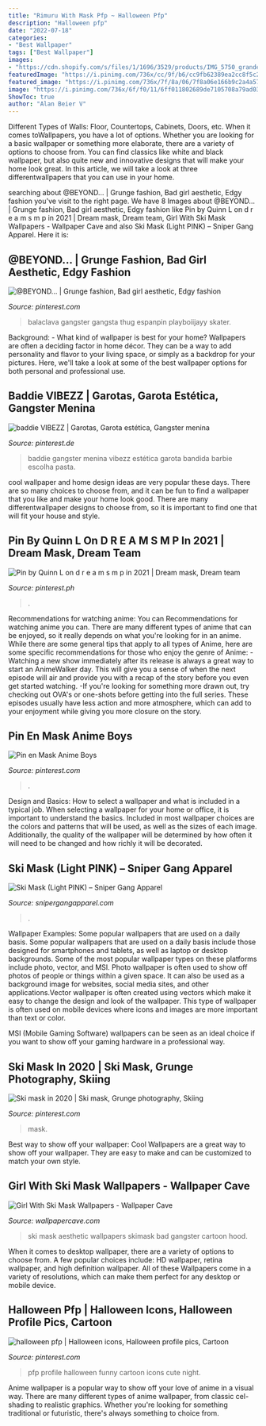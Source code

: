 ```yaml
---
title: "Rimuru With Mask Pfp ~ Halloween Pfp"
description: "Halloween pfp"
date: "2022-07-18"
categories:
- "Best Wallpaper"
tags: ["Best Wallpaper"]
images:
- "https://cdn.shopify.com/s/files/1/1696/3529/products/IMG_5750_grande.jpg?v=1593749174"
featuredImage: "https://i.pinimg.com/736x/cc/9f/b6/cc9fb62389ea2cc8f5c2b3c656c8e637.jpg"
featured_image: "https://i.pinimg.com/736x/7f/8a/06/7f8a06e166b9c2a4a5749a9c8b021543.jpg"
image: "https://i.pinimg.com/736x/6f/f0/11/6ff011802689de7105708a79ad03749f.jpg"
ShowToc: true
author: "Alan Beier V"
---
```



Different Types of Walls: Floor, Countertops, Cabinets, Doors, etc.
When it comes toWallpapers, you have a lot of options. Whether you are looking for a basic wallpaper or something more elaborate, there are a variety of options to choose from. You can find classics like white and black wallpaper, but also quite new and innovative designs that will make your home look great. In this article, we will take a look at three differentwallpapers that you can use in your home.

	

		
searching about @BEYOND... | Grunge fashion, Bad girl aesthetic, Edgy fashion you've visit to the right page. We have 8 Images about @BEYOND... | Grunge fashion, Bad girl aesthetic, Edgy fashion like Pin by Quinn L on d r e a m s m p in 2021 | Dream mask, Dream team, Girl With Ski Mask Wallpapers - Wallpaper Cave and also Ski Mask (Light PINK) – Sniper Gang Apparel. Here it is:
		
    
## @BEYOND... | Grunge Fashion, Bad Girl Aesthetic, Edgy Fashion

<img loading=lazy src="https://i.pinimg.com/736x/cc/9f/b6/cc9fb62389ea2cc8f5c2b3c656c8e637.jpg" onerror="this.onerror=null;this.src='https://tse2.mm.bing.net/th?id=OIP.Am0rbr-blPS48izZSeziAQHaNJ&amp;pid=15.1';" alt="@BEYOND... | Grunge fashion, Bad girl aesthetic, Edgy fashion">

_Source: pinterest.com_

>balaclava gangster gangsta thug espanpin playboiijayy skater. 

	

Background: - What kind of wallpaper is best for your home?
Wallpapers are often a deciding factor in home décor. They can be a way to add personality and flavor to your living space, or simply as a backdrop for your pictures. Here, we'll take a look at some of the best wallpaper options for both personal and professional use.

    
## Baddie VIBEZZ | Garotas, Garota Estética, Gangster Menina

<img loading=lazy src="https://i.pinimg.com/736x/7f/8a/06/7f8a06e166b9c2a4a5749a9c8b021543.jpg" onerror="this.onerror=null;this.src='https://tse4.mm.bing.net/th?id=OIP.BV54rLUoRUBzIZ5WFqzihQHaIl&amp;pid=15.1';" alt="baddie VIBEZZ | Garotas, Garota estética, Gangster menina">

_Source: pinterest.de_

>baddie gangster menina vibezz estética garota bandida barbie escolha pasta. 

	

cool wallpaper and home design ideas are very popular these days. There are so many choices to choose from, and it can be fun to find a wallpaper that you like and make your home look good. There are many differentwallpaper designs to choose from, so it is important to find one that will fit your house and style.

    
## Pin By Quinn L On D R E A M S M P In 2021 | Dream Mask, Dream Team

<img loading=lazy src="https://i.pinimg.com/736x/29/fa/04/29fa04c7b8bdfa779aace5829a78cb07.jpg" onerror="this.onerror=null;this.src='https://tse4.mm.bing.net/th?id=OIP.E1v1VsVjxG4yPRgxWtr6TQHaHa&amp;pid=15.1';" alt="Pin by Quinn L on d r e a m s m p in 2021 | Dream mask, Dream team">

_Source: pinterest.ph_

>. 

	

Recommendations for watching anime: You can
Recommendations for watching anime you can. There are many different types of anime that can be enjoyed, so it really depends on what you're looking for in an anime. While there are some general tips that apply to all types of Anime, here are some specific recommendations for those who enjoy the genre of Anime: 
-Watching a new show immediately after its release is always a great way to start an AnimeWalker day. This will give you a sense of when the next episode will air and provide you with a recap of the story before you even get started watching. 
-If you're looking for something more drawn out, try checking out OVA's or one-shots before getting into the full series. These episodes usually have less action and more atmosphere, which can add to your enjoyment while giving you more closure on the story.

    
## Pin En Mask Anime Boys

<img loading=lazy src="https://i.pinimg.com/736x/6f/f0/11/6ff011802689de7105708a79ad03749f.jpg" onerror="this.onerror=null;this.src='https://tse1.mm.bing.net/th?id=OIP.PfAVfJCU3IlJkgnXvSX4wQHaLA&amp;pid=15.1';" alt="Pin en Mask Anime Boys">

_Source: pinterest.com_

>. 

	

Design and Basics: How to select a wallpaper and what is included in a typical job.
When selecting a wallpaper for your home or office, it is important to understand the basics. Included in most wallpaper choices are the colors and patterns that will be used, as well as the sizes of each image. Additionally, the quality of the wallpaper will be determined by how often it will need to be changed and how richly it will be decorated.

    
## Ski Mask (Light PINK) – Sniper Gang Apparel

<img loading=lazy src="https://cdn.shopify.com/s/files/1/1696/3529/products/IMG_5750_grande.jpg?v=1593749174" onerror="this.onerror=null;this.src='https://tse1.mm.bing.net/th?id=OIP.eSXXDbb-ddq7AxVRdJovxAAAAA&amp;pid=15.1';" alt="Ski Mask (Light PINK) – Sniper Gang Apparel">

_Source: snipergangapparel.com_

>. 

	

Wallpaper Examples: Some popular wallpapers that are used on a daily basis.
Some popular wallpapers that are used on a daily basis include those designed for smartphones and tablets, as well as laptop or desktop backgrounds. Some of the most popular wallpaper types on these platforms include photo, vector, and MSI. 
Photo wallpaper is often used to show off photos of people or things within a given space. It can also be used as a background image for websites, social media sites, and other applications.Vector wallpaper is often created using vectors which make it easy to change the design and look of the wallpaper. This type of wallpaper is often used on mobile devices where icons and images are more important than text or color. 

MSI (Mobile Gaming Software) wallpapers can be seen as an ideal choice if you want to show off your gaming hardware in a professional way.

    
## Ski Mask In 2020 | Ski Mask, Grunge Photography, Skiing

<img loading=lazy src="https://i.pinimg.com/736x/1b/62/c4/1b62c41e22f701836f3fb7c56975e2c1.jpg" onerror="this.onerror=null;this.src='https://tse4.mm.bing.net/th?id=OIP.ueNqA7eCMu4Cl24XCYlxSwHaNL&amp;pid=15.1';" alt="Ski mask in 2020 | Ski mask, Grunge photography, Skiing">

_Source: pinterest.com_

>mask. 

	

Best way to show off your wallpaper:
Cool Wallpapers are a great way to show off your wallpaper. They are easy to make and can be customized to match your own style.

    
## Girl With Ski Mask Wallpapers - Wallpaper Cave

<img loading=lazy src="https://wallpapercave.com/wp/wp8065264.jpg" onerror="this.onerror=null;this.src='https://tse1.mm.bing.net/th?id=OIP.uKiuaHsnPBqjOfrfxrGRXQHaNK&amp;pid=15.1';" alt="Girl With Ski Mask Wallpapers - Wallpaper Cave">

_Source: wallpapercave.com_

>ski mask aesthetic wallpapers skimask bad gangster cartoon hood. 

	

When it comes to desktop wallpaper, there are a variety of options to choose from. A few popular choices include: HD wallpaper, retina wallpaper, and high definition wallpaper. All of these Wallpapers come in a variety of resolutions, which can make them perfect for any desktop or mobile device. 

    
## Halloween Pfp | Halloween Icons, Halloween Profile Pics, Cartoon

<img loading=lazy src="https://i.pinimg.com/736x/1d/d9/14/1dd9140906205467872fdcd4d91728c2.jpg" onerror="this.onerror=null;this.src='https://tse2.mm.bing.net/th?id=OIP.flK_08Be2PyWqMhSLNM6CAHaHU&amp;pid=15.1';" alt="halloween pfp | Halloween icons, Halloween profile pics, Cartoon">

_Source: pinterest.com_

>pfp profile halloween funny cartoon icons cute night. 

	

Anime wallpaper is a popular way to show off your love of anime in a visual way. There are many different types of anime wallpaper, from classic cel-shading to realistic graphics. Whether you're looking for something traditional or futuristic, there's always something to choice from.


